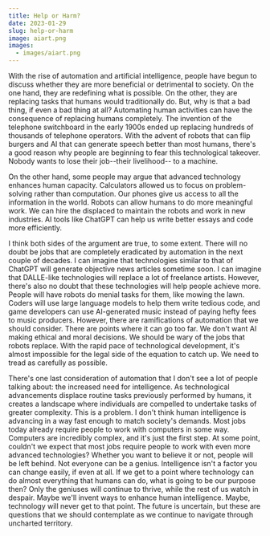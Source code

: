 ```yaml
---
title: Help or Harm?
date: 2023-01-29
slug: help-or-harm
image: aiart.png
images:
  - images/aiart.png
---
```


With the rise of automation and artificial intelligence, people have begun to discuss whether they are more beneficial or detrimental to society. On the one hand, they are redefining what is possible. On the other, they are replacing tasks that humans would traditionally do. But, why is that a bad thing, if even a bad thing at all? Automating human activities can have the consequence of replacing humans completely. The invention of the telephone switchboard in the early 1900s ended up replacing hundreds of thousands of telephone operators. With the advent of robots that can flip burgers and AI that can generate speech better than most humans, there's a good reason why people are beginning to fear this technological takeover. Nobody wants to lose their job--their livelihood-- to a machine. 

On the other hand, some people may argue that advanced technology enhances human capacity. Calculators allowed us to focus on problem-solving rather than computation. Our phones give us access to all the information in the world. Robots can allow humans to do more meaningful work. We can hire the displaced to maintain the robots and work in new industries. AI tools like ChatGPT can help us write better essays and code more efficiently. 

I think both sides of the argument are true, to some extent. There will no doubt be jobs that are completely eradicated by automation in the next couple of decades. I can imagine that technologies similar to that of ChatGPT will generate objective news articles sometime soon. I can imagine that DALLE-like technologies will replace a lot of freelance artists. However, there's also no doubt that these technologies will help people achieve more. People will have robots do menial tasks for them, like mowing the lawn. Coders will use large language models to help them write tedious code, and game developers can use AI-generated music instead of paying hefty fees to music producers. However, there are ramifications of automation that we should consider. There are points where it can go too far. We don't want AI making ethical and moral decisions. We should be wary of the jobs that robots replace. With the rapid pace of technological development, it's almost impossible for the legal side of the equation to catch up. We need to tread as carefully as possible.

There's one last consideration of automation that I don't see a lot of people talking about: the increased need for intelligence. As technological advancements displace routine tasks previously performed by humans, it creates a landscape where individuals are compelled to undertake tasks of greater complexity. This is a problem. I don't think human intelligence is advancing in a way fast enough to match society's demands. Most jobs today already require people to work with computers in some way. Computers are incredibly complex, and it's just the first step. At some point, couldn't we expect that most jobs require people to work with even more advanced technologies? Whether you want to believe it or not, people will be left behind. Not everyone can be a genius. Intelligence isn't a factor you can change easily, if even at all. If we get to a point where technology can do almost everything that humans can do, what is going to be our purpose then? Only the geniuses will continue to thrive, while the rest of us watch in despair. Maybe we'll invent ways to enhance human intelligence. Maybe, technology will never get to that point. The future is uncertain, but these are questions that we should contemplate as we continue to navigate through uncharted territory. 